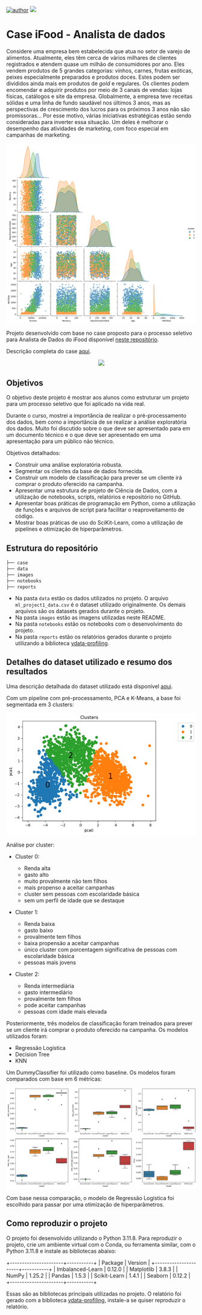 [![author](https://img.shields.io/badge/Author-Amaurí;Geraldes-red.svg)](https://www.linkedin.com/in/amauri-geraldes/)
[![](https://img.shields.io/badge/Python-3.11+-blue.svg)](https://www.python.org/)

# Case iFood - Analista de dados

Considere uma empresa bem estabelecida que atua no setor de varejo de alimentos. Atualmente, eles têm cerca de vários milhares de clientes registrados e atendem quase um milhão de consumidores por ano. Eles vendem produtos de 5 grandes categorias: vinhos, carnes, frutas exóticas, peixes especialmente preparados e produtos doces. Estes podem ser divididos ainda mais em produtos de *gold* e regulares. Os clientes podem encomendar e adquirir produtos por meio de 3 canais de vendas: lojas físicas, catálogos e site da empresa. Globalmente, a empresa teve receitas sólidas e uma linha de fundo saudável nos últimos 3 anos, mas as perspectivas de crescimento dos lucros para os próximos 3 anos não são promissoras... Por esse motivo, várias iniciativas estratégicas estão sendo consideradas para inverter essa situação. Um deles é melhorar o desempenho das atividades de marketing, com foco especial em campanhas de marketing.

![pairplot](images/pairplot_clusters.png)

Projeto desenvolvido com base no case proposto para o processo seletivo para Analista de Dados do iFood disponível [neste repositório](https://github.com/ifood/ifood-data-business-analyst-test).

Descrição completa do case [aqui](case/README.md).

<p align="center"> 
  <a href="https://www.linkedin.com/in/flsbustamante" target="_blank"><img src="https://img.shields.io/badge/-LinkedIn-%230077B5?style=for-the-badge&logo=linkedin&logoColor=white" target="_blank"></a> 
</p>

## Objetivos

O objetivo deste projeto é mostrar aos alunos como estruturar um projeto para um processo seletivo que foi aplicado na vida real.

Durante o curso, mostrei a importância de realizar o pré-processamento dos dados, bem como a importância de se realizar a análise exploratória dos dados. Muito foi discutido sobre o que deve ser apresentado para em um documento técnico e o que deve ser apresentado em uma apresentação para um público não técnico.

Objetivos detalhados:

- Construir uma análise exploratória robusta.
- Segmentar os clientes da base de dados fornecida.
- Construir um modelo de classificação para prever se um cliente irá comprar o produto oferecido na campanha.
- Apresentar uma estrutura de projeto de Ciência de Dados, com a utilização de notebooks, scripts, relatórios e repositório no GitHub.
- Apresentar boas práticas de programação em Python, como a utilização de funções e arquivos de script para facilitar o reaproveitamento de código.
- Mostrar boas práticas de uso do SciKit-Learn, como a utilização de pipelines e otimização de hiperparâmetros.

## Estrutura do repositório

```
├── case
├── data
├── images
├── notebooks
├── reports
```

- Na pasta `data` estão os dados utilizados no projeto. O arquivo `ml_project1_data.csv` é o dataset utilizado originalmente. Os demais arquivos são os datasets gerados durante o projeto.
- Na pasta `images` estão as imagens utilizadas neste README.
- Na pasta `notebooks` estão os notebooks com o desenvolvimento do projeto.
- Na pasta `reports` estão os relatórios gerados durante o projeto utilizando a biblioteca [ydata-profiling](https://github.com/ydataai/ydata-profiling).

## Detalhes do dataset utilizado e resumo dos resultados

Uma descrição detalhada do dataset utilizado está disponível [aqui](data/README.md).

Com um pipeline com pré-processamento, PCA e K-Means, a base foi segmentada em 3 clusters:

![clusters](images/pca_clusters.png)

Análise por cluster:

- Cluster 0: 
  - Renda alta 
  - gasto alto 
  - muito provalmente não tem filhos
  - mais propenso a aceitar campanhas
  - cluster sem pessoas com escolaridade básica
  - sem um perfil de idade que se destaque

- Cluster 1: 
  - Renda baixa 
  - gasto baixo 
  - provalmente tem filhos
  - baixa propensão a aceitar campanhas
  - único cluster com porcentagem significativa de pessoas com escolaridade básica
  - pessoas mais jovens

- Cluster 2: 
  - Renda intermediária
  - gasto intermediário
  - provalmente tem filhos
  - pode aceitar campanhas
  - pessoas com idade mais elevada

Posteriormente, três modelos de classificação foram treinados para prever se um cliente irá comprar o produto oferecido na campanha. Os modelos utilizados foram:

- Regressão Logística
- Decision Tree
- KNN

Um DummyClassifier foi utilizado como baseline. Os modelos foram comparados com base em 6 métricas:

![comparing_models](images/comparing_models.png)

Com base nessa comparação, o modelo de Regressão Logística foi escolhido para passar por uma otimização de hiperparâmetros. 

## Como reproduzir o projeto

O projeto foi desenvolvido utilizando o Python 3.11.8. Para reproduzir o projeto, crie um ambiente virtual com o Conda, ou ferramenta similar, com o Python 3.11.8 e instale as bibliotecas abaixo:

+----------------------+-----------+
|      Package         |  Version  |
+----------------------+-----------+
| Imbalanced-Learn     |    0.12.0 |
| Matplotlib           |     3.8.3 |
| NumPy                |    1.25.2 |
| Pandas               |     1.5.3 |
| Scikit-Learn         |     1.4.1 |
| Seaborn              |    0.12.2 |
+----------------------+-----------+

Essas são as bibliotecas principais utilizadas no projeto. O relatório foi gerado com a biblioteca [ydata-profiling](https://github.com/ydataai/ydata-profiling), instale-a se quiser reproduzir o relatório. 
